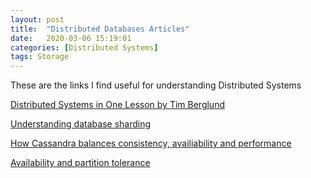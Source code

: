 ```yaml
---
layout: post
title:  "Distributed Databases Articles"
date:   2020-03-06 15:19:01 
categories: [Distributed Systems]
tags: Storage
---
```


These are the links I find useful for understanding Distributed Systems

[Distributed Systems in One Lesson by Tim Berglund](https://www.youtube.com/watch?v=Y6Ev8GIlbxc&t=1215s)

[Understanding database sharding](https://www.digitalocean.com/community/tutorials/understanding-database-sharding)  

[How Cassandra balances consistency, availiability and performance](https://www.datastax.com/blog/2019/05/how-apache-cassandratm-balances-consistency-availability-and-performance)  

[Availability and partition tolerance](https://stackoverflow.com/questions/12346326/cap-theorem-availability-and-partition-tolerance)  
